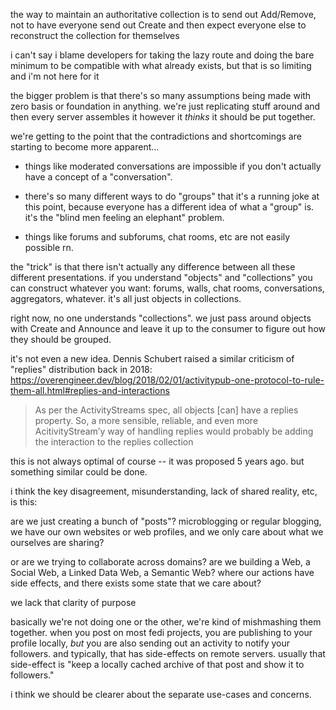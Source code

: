 the way to maintain an authoritative collection is to send out Add/Remove, not to have everyone send out Create and then expect everyone else to reconstruct the collection for themselves

i can't say i blame developers for taking the lazy route and doing the bare minimum to be compatible with what already exists, but that is so limiting and i'm not here for it

the bigger problem is that there's so many assumptions being made with zero basis or foundation in anything. we're just replicating stuff around and then every server assembles it however it *thinks* it should be put together.

we're getting to the point that the contradictions and shortcomings are starting to become more apparent...

- things like moderated conversations are impossible if you don't actually have a concept of a "conversation".

- there's so many different ways to do "groups" that it's a running joke at this point, because everyone has a different idea of what a "group" is. it's the "blind men feeling an elephant" problem.

- things like forums and subforums, chat rooms, etc are not easily possible rn.

the "trick" is that there isn't actually any difference between all these different presentations. if you understand "objects" and "collections" you can construct whatever you want: forums, walls, chat rooms, conversations, aggregators, whatever. it's all just objects in collections.

right now, no one understands "collections". we just pass around objects with Create and Announce and leave it up to the consumer to figure out how they should be grouped.

it's not even a new idea. Dennis Schubert raised a similar criticism of "replies" distribution back in 2018: https://overengineer.dev/blog/2018/02/01/activitypub-one-protocol-to-rule-them-all.html#replies-and-interactions

> As per the ActivityStreams spec, all objects [can] have a replies property. So, a more sensible, reliable, and even more AcitivityStream’y way of handling replies would probably be adding the interaction to the replies collection

this is not always optimal of course -- it was proposed 5 years ago. but something similar could be done.

i think the key disagreement, misunderstanding, lack of shared reality, etc, is this:

are we just creating a bunch of "posts"? microblogging or regular blogging, we have our own websites or web profiles, and we only care about what we ourselves are sharing?

or are we trying to collaborate across domains? are we building a Web, a Social Web, a Linked Data Web, a Semantic Web? where our actions have side effects, and there exists some state that we care about?

we lack that clarity of purpose

basically we're not doing one or the other, we're kind of mishmashing them together. when you post on most fedi projects, you are publishing to your profile locally, *but* you are also sending out an activity to notify your followers. and typically, that has side-effects on remote servers. usually that side-effect is "keep a locally cached archive of that post and show it to followers."

i think we should be clearer about the separate use-cases and concerns.